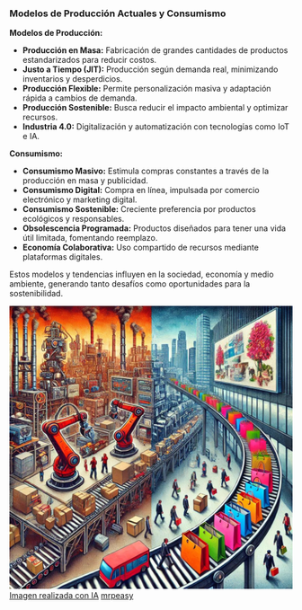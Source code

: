 ### **Modelos de Producción Actuales y Consumismo**

**Modelos de Producción:**
- **Producción en Masa:** Fabricación de grandes cantidades de productos estandarizados para reducir costos.
- **Justo a Tiempo (JIT):** Producción según demanda real, minimizando inventarios y desperdicios.
- **Producción Flexible:** Permite personalización masiva y adaptación rápida a cambios de demanda.
- **Producción Sostenible:** Busca reducir el impacto ambiental y optimizar recursos.
- **Industria 4.0:** Digitalización y automatización con tecnologías como IoT e IA.

**Consumismo:**
- **Consumismo Masivo:** Estimula compras constantes a través de la producción en masa y publicidad.
- **Consumismo Digital:** Compra en línea, impulsada por comercio electrónico y marketing digital.
- **Consumismo Sostenible:** Creciente preferencia por productos ecológicos y responsables.
- **Obsolescencia Programada:** Productos diseñados para tener una vida útil limitada, fomentando reemplazo.
- **Economía Colaborativa:** Uso compartido de recursos mediante plataformas digitales.

Estos modelos y tendencias influyen en la sociedad, economía y medio ambiente, generando tanto desafíos como oportunidades para la sostenibilidad.

![modelos](img/modelos.jpg)
[Imagen realizada con IA](https://chatgpt.com/)
[mrpeasy](https://www.mrpeasy.com/blog/es/fabricacion-justo-a-tiempo/?utm_source=chatgpt.com)
